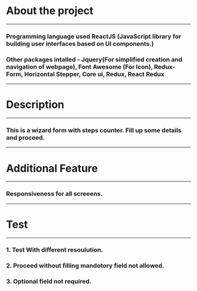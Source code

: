 # About the project
----------------------------------------------------------------------------------------------------------------------------------------------------------------------
### Programming language used ReactJS (JavaScript library for building user interfaces based on UI components.)
### Other packages intalled - Jquery(For simplified creation and navigation of webpage), Font Awesome (For Icon), Redux-Form, Horizontal Stepper, Core ui, Redux, React Redux
----------------------------------------------------------------------------------------------------------------------------------------------------------------------

# Description
----------------------------------------------------------------------------------------------------------------------------------------------------------------------
### This is a wizard form with steps counter. Fill up some details and proceed.
----------------------------------------------------------------------------------------------------------------------------------------------------------------------


# Additional Feature
----------------------------------------------------------------------------------------------------------------------------------------------------------------------
### Responsiveness for all screeens.

----------------------------------------------------------------------------------------------------------------------------------------------------------------------

# Test
----------------------------------------------------------------------------------------------------------------------------------------------------------------------
### 1. Test With different resoulution.
### 2. Proceed without filling mandotory field not allowed.
### 3. Optional field not required.

